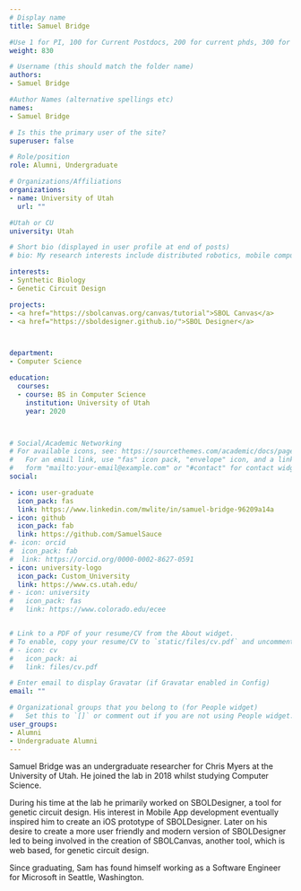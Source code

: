 ```yaml
---
# Display name
title: Samuel Bridge

#Use 1 for PI, 100 for Current Postdocs, 200 for current phds, 300 for current masters, 400 for current undergrads, 800 for alum postdocs, 810 for alum phds, 820 for alum masters, and 830 for alum undergrads
weight: 830

# Username (this should match the folder name)
authors:
- Samuel Bridge

#Author Names (alternative spellings etc)
names:
- Samuel Bridge

# Is this the primary user of the site?
superuser: false

# Role/position
role: Alumni, Undergraduate

# Organizations/Affiliations
organizations:
- name: University of Utah
  url: ""

#Utah or CU
university: Utah

# Short bio (displayed in user profile at end of posts)
# bio: My research interests include distributed robotics, mobile computing and programmable matter.

interests:
- Synthetic Biology
- Genetic Circuit Design

projects:
- <a href="https://sbolcanvas.org/canvas/tutorial">SBOL Canvas</a>
- <a href="https://sboldesigner.github.io/">SBOL Designer</a>



department:
- Computer Science

education:
  courses:
  - course: BS in Computer Science
    institution: University of Utah
    year: 2020



# Social/Academic Networking
# For available icons, see: https://sourcethemes.com/academic/docs/page-builder/#icons
#   For an email link, use "fas" icon pack, "envelope" icon, and a link in the
#   form "mailto:your-email@example.com" or "#contact" for contact widget.
social:

- icon: user-graduate
  icon_pack: fas
  link: https://www.linkedin.com/mwlite/in/samuel-bridge-96209a14a
- icon: github
  icon_pack: fab
  link: https://github.com/SamuelSauce
#- icon: orcid
#  icon_pack: fab
#  link: https://orcid.org/0000-0002-8627-0591
- icon: university-logo
  icon_pack: Custom_University
  link: https://www.cs.utah.edu/
# - icon: university
#   icon_pack: fas
#   link: https://www.colorado.edu/ecee


# Link to a PDF of your resume/CV from the About widget.
# To enable, copy your resume/CV to `static/files/cv.pdf` and uncomment the lines below.
# - icon: cv
#   icon_pack: ai
#   link: files/cv.pdf

# Enter email to display Gravatar (if Gravatar enabled in Config)
email: ""

# Organizational groups that you belong to (for People widget)
#   Set this to `[]` or comment out if you are not using People widget.
user_groups:
- Alumni
- Undergraduate Alumni
---
```


Samuel Bridge was an undergraduate researcher for Chris Myers at the University of Utah. He joined the lab in 2018 whilst studying  Computer Science. 

During his time at the lab he primarily worked on SBOLDesigner, a tool for genetic circuit design. His interest in Mobile App development eventually inspired him to create an iOS prototype of SBOLDesigner. Later on his desire to create a more user friendly and modern version of SBOLDesigner led to being involved in the creation of SBOLCanvas, another tool, which is web based, for genetic circuit design.

Since graduating, Sam has found himself working as a Software Engineer for Microsoft in Seattle, Washington. 